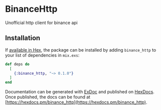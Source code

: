 # BinanceHttp

Unofficial http client for binance api

## Installation

If [available in Hex](https://hex.pm/docs/publish), the package can be installed
by adding `binance_http` to your list of dependencies in `mix.exs`:

```elixir
def deps do
  [
    {:binance_http, "~> 0.1.0"}
  ]
end
```

Documentation can be generated with [ExDoc](https://github.com/elixir-lang/ex_doc)
and published on [HexDocs](https://hexdocs.pm). Once published, the docs can
be found at [https://hexdocs.pm/binance_http](https://hexdocs.pm/binance_http).

